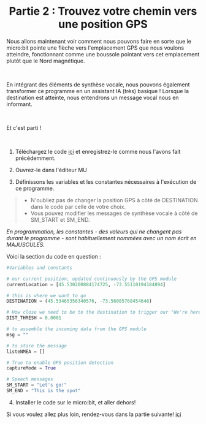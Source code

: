 <h1 align="center"> Partie 2 : Trouvez votre chemin vers une position GPS </h1>

Nous allons maintenant voir comment nous pouvons faire en sorte que le micro:bit pointe une flèche vers l'emplacement GPS que nous voulons atteindre, fonctionnant comme une boussole pointant vers cet emplacement plutôt que le Nord magnétique.

<br>

En intégrant des éléments de synthèse vocale, nous pouvons également transformer ce programme en un assistant IA (très) basique ! Lorsque la destination est atteinte, nous entendrons un message vocal nous en informant.

<br>

Et c'est parti !

<br>

1. Téléchargez le code [ici](https://raw.githubusercontent.com/GenieLabMtl/CIPP_microbit-GPS/7761d36211a08e31bb17217241e255173bdf71ff/code/CompassWithGPSData.py) et enregistrez-le comme nous l'avons fait précédemment.

2. Ouvrez-le dans l'éditeur MU

3. Définissons les variables et les constantes nécessaires à l'exécution de ce programme.
> - N'oubliez pas de changer la position GPS à côté de DESTINATION dans le code par celle de votre choix.
> - Vous pouvez modifier les messages de synthèse vocale à côté de SM_START et SM_END.

*En programmation, les constantes - des valeurs qui ne changent pas durant le programme - sont habituellement nommées avec un nom écrit en MAJUSCULES.*

Voici la section du code en question :

```py
#Variables and constants

# our current position, updated continuously by the GPS module
currentLocation = [45.530200884174725, -73.55110194184894]

# this is where we want to go
DESTINATION = (45.53465356340576, -73.56085768454646)

# How close we need to be to the destination to trigger our "We're here" message
DIST_THRESH = 0.0001

# to assemble the incoming data from the GPS module
msg = ""

# to store the message
listeNMEA = []

# True to enable GPS position detection
captureMode = True

# Speech messages
SM_START = "Let's go!"
SM_END = "This is the spot"
```

4. Installer le code sur le micro:bit, et aller dehors!

Si vous voulez allez plus loin, rendez-vous dans la partie suivante! [ici](https://github.com/GenieLabMtl/CIPP_microbit-GPS/tree/main/FR/2/2)